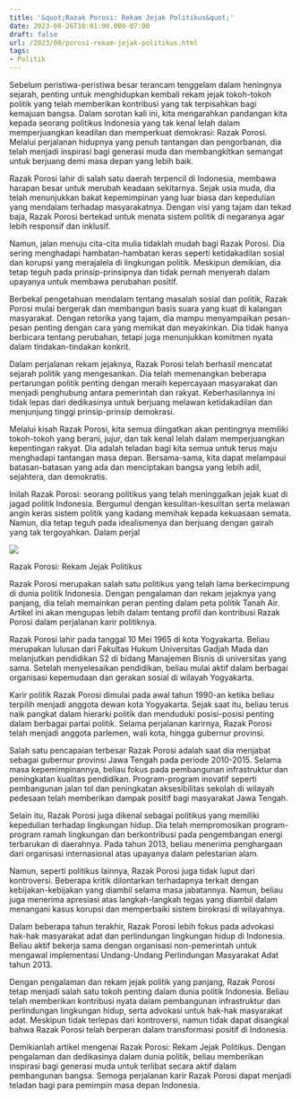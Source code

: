 ```yaml
---
title: '&quot;Razak Porosi: Rekam Jejak Politikus&quot;'
date: 2023-08-26T10:01:00.000-07:00
draft: false
url: /2023/08/porosi-rekam-jejak-politikus.html
tags: 
- Politik
---
```


  

Sebelum peristiwa-peristiwa besar terancam tenggelam dalam heningnya sejarah, penting untuk menghidupkan kembali rekam jejak tokoh-tokoh politik yang telah memberikan kontribusi yang tak terpisahkan bagi kemajuan bangsa. Dalam sorotan kali ini, kita mengarahkan pandangan kita kepada seorang politikus Indonesia yang tak kenal lelah dalam memperjuangkan keadilan dan memperkuat demokrasi: Razak Porosi. Melalui perjalanan hidupnya yang penuh tantangan dan pengorbanan, dia telah menjadi inspirasi bagi generasi muda dan membangkitkan semangat untuk berjuang demi masa depan yang lebih baik.

  

Razak Porosi lahir di salah satu daerah terpencil di Indonesia, membawa harapan besar untuk merubah keadaan sekitarnya. Sejak usia muda, dia telah menunjukkan bakat kepemimpinan yang luar biasa dan kepedulian yang mendalam terhadap masyarakatnya. Dengan visi yang tajam dan tekad baja, Razak Porosi bertekad untuk menata sistem politik di negaranya agar lebih responsif dan inklusif.

  

Namun, jalan menuju cita-cita mulia tidaklah mudah bagi Razak Porosi. Dia sering menghadapi hambatan-hambatan keras seperti ketidakadilan sosial dan korupsi yang merajalela di lingkungan politik. Meskipun demikian, dia tetap teguh pada prinsip-prinsipnya dan tidak pernah menyerah dalam upayanya untuk membawa perubahan positif.

  

Berbekal pengetahuan mendalam tentang masalah sosial dan politik, Razak Porosi mulai bergerak dan membangun basis suara yang kuat di kalangan masyarakat. Dengan retorika yang tajam, dia mampu menyampaikan pesan-pesan penting dengan cara yang memikat dan meyakinkan. Dia tidak hanya berbicara tentang perubahan, tetapi juga menunjukkan komitmen nyata dalam tindakan-tindakan konkrit.

  

Dalam perjalanan rekam jejaknya, Razak Porosi telah berhasil mencatat sejarah politik yang mengesankan. Dia telah memenangkan beberapa pertarungan politik penting dengan meraih kepercayaan masyarakat dan menjadi penghubung antara pemerintah dan rakyat. Keberhasilannya ini tidak lepas dari dedikasinya untuk berjuang melawan ketidakadilan dan menjunjung tinggi prinsip-prinsip demokrasi.

  

Melalui kisah Razak Porosi, kita semua diingatkan akan pentingnya memiliki tokoh-tokoh yang berani, jujur, dan tak kenal lelah dalam memperjuangkan kepentingan rakyat. Dia adalah teladan bagi kita semua untuk terus maju menghadapi tantangan masa depan. Bersama-sama, kita dapat melampaui batasan-batasan yang ada dan menciptakan bangsa yang lebih adil, sejahtera, dan demokratis.

  

Inilah Razak Porosi: seorang politikus yang telah meninggalkan jejak kuat di jagad politik Indonesia. Bergumul dengan kesulitan-kesulitan serta melawan angin keras sistem politik yang kadang memihak kepada kekuasaan semata. Namun, dia tetap teguh pada idealismenya dan berjuang dengan gairah yang tak tergoyahkan. Dalam perjal

  

![](https://www.thefamouspeople.com/profiles/images/najib-razak-6.jpg)

  

Razak Porosi: Rekam Jejak Politikus

  

Razak Porosi merupakan salah satu politikus yang telah lama berkecimpung di dunia politik Indonesia. Dengan pengalaman dan rekam jejaknya yang panjang, dia telah memainkan peran penting dalam peta politik Tanah Air. Artikel ini akan mengupas lebih dalam tentang profil dan kontribusi Razak Porosi dalam perjalanan karir politiknya.

  

Razak Porosi lahir pada tanggal 10 Mei 1965 di kota Yogyakarta. Beliau merupakan lulusan dari Fakultas Hukum Universitas Gadjah Mada dan melanjutkan pendidikan S2 di bidang Manajemen Bisnis di universitas yang sama. Setelah menyelesaikan pendidikan, beliau mulai aktif dalam berbagai organisasi kepemudaan dan gerakan sosial di wilayah Yogyakarta.

  

Karir politik Razak Porosi dimulai pada awal tahun 1990-an ketika beliau terpilih menjadi anggota dewan kota Yogyakarta. Sejak saat itu, beliau terus naik pangkat dalam hierarki politik dan menduduki posisi-posisi penting dalam berbagai partai politik. Selama perjalanan karirnya, Razak Porosi telah menjadi anggota parlemen, wali kota, hingga gubernur provinsi.

  

Salah satu pencapaian terbesar Razak Porosi adalah saat dia menjabat sebagai gubernur provinsi Jawa Tengah pada periode 2010-2015. Selama masa kepemimpinannya, beliau fokus pada pembangunan infrastruktur dan peningkatan kualitas pendidikan. Program-program inovatif seperti pembangunan jalan tol dan peningkatan aksesibilitas sekolah di wilayah pedesaan telah memberikan dampak positif bagi masyarakat Jawa Tengah.

  

Selain itu, Razak Porosi juga dikenal sebagai politikus yang memiliki kepedulian terhadap lingkungan hidup. Dia telah mempromosikan program-program ramah lingkungan dan berkontribusi pada pengembangan energi terbarukan di daerahnya. Pada tahun 2013, beliau menerima penghargaan dari organisasi internasional atas upayanya dalam pelestarian alam.

  

Namun, seperti politikus lainnya, Razak Porosi juga tidak luput dari kontroversi. Beberapa kritik dilontarkan terhadapnya terkait dengan kebijakan-kebijakan yang diambil selama masa jabatannya. Namun, beliau juga menerima apresiasi atas langkah-langkah tegas yang diambil dalam menangani kasus korupsi dan memperbaiki sistem birokrasi di wilayahnya.

  

Dalam beberapa tahun terakhir, Razak Porosi lebih fokus pada advokasi hak-hak masyarakat adat dan perlindungan lingkungan hidup di Indonesia. Beliau aktif bekerja sama dengan organisasi non-pemerintah untuk mengawal implementasi Undang-Undang Perlindungan Masyarakat Adat tahun 2013.

  

Dengan pengalaman dan rekam jejak politik yang panjang, Razak Porosi tetap menjadi salah satu tokoh penting dalam dunia politik Indonesia. Beliau telah memberikan kontribusi nyata dalam pembangunan infrastruktur dan perlindungan lingkungan hidup, serta advokasi untuk hak-hak masyarakat adat. Meskipun tidak terlepas dari kontroversi, namun tidak dapat disangkal bahwa Razak Porosi telah berperan dalam transformasi positif di Indonesia.

  

Demikianlah artikel mengenai Razak Porosi: Rekam Jejak Politikus. Dengan pengalaman dan dedikasinya dalam dunia politik, beliau memberikan inspirasi bagi generasi muda untuk terlibat secara aktif dalam pembangunan bangsa. Semoga perjalanan karir Razak Porosi dapat menjadi teladan bagi para pemimpin masa depan Indonesia.